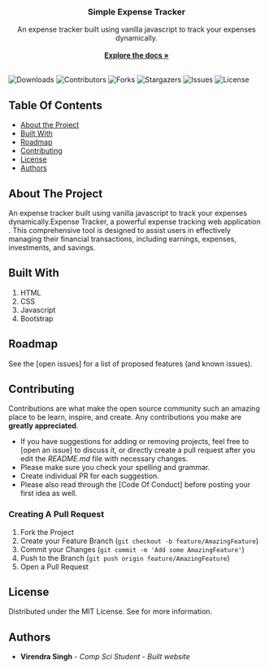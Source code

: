<br/>
<p align="center">
  <a href="https://github.com/Expense-Tracker-Using-HTML-CSS-JS">
  </a>

  <h3 align="center">Simple Expense Tracker</h3>

  <p align="center">
    An expense tracker built using vanilla javascript to track your expenses dynamically.
    <br/>
    <br/>
    <a href=><strong>Explore the docs »</strong></a>
    <br/>
    <br/>
  </p>
</p>

![Downloads](https://img.shields.io/github/downloads/Expense-Tracker-Using-HTML-CSS-JS/total) ![Contributors](https://img.shields.io/github/contributors/Expense-Tracker-Using-HTML-CSS-JS?color=dark-green) ![Forks](https://img.shields.io/github/forks/Expense-Tracker-Using-HTML-CSS-JS?style=social) ![Stargazers](https://img.shields.io/github/stars/Expense-Tracker-Using-HTML-CSS-JS?style=social) ![Issues](https://img.shields.io/github/issues/Expense-Tracker-Using-HTML-CSS-JS) ![License](https://img.shields.io/github/license/Expense-Tracker-Using-HTML-CSS-JS) 

## Table Of Contents

* [About the Project](#about-the-project)
* [Built With](#built-with)
* [Roadmap](#roadmap)
* [Contributing](#contributing)
* [License](#license)
* [Authors](#authors)

## About The Project


An expense tracker built using vanilla javascript to track your expenses dynamically.Expense Tracker, a powerful expense tracking web application . This comprehensive tool is designed to assist users in effectively managing their financial transactions, including earnings, expenses, investments, and savings.

## Built With

1) HTML
2) CSS
3) Javascript
4) Bootstrap

## Roadmap

See the [open issues] for a list of proposed features (and known issues).

## Contributing

Contributions are what make the open source community such an amazing place to be learn, inspire, and create. Any contributions you make are **greatly appreciated**.
* If you have suggestions for adding or removing projects, feel free to [open an issue] to discuss it, or directly create a pull request after you edit the *README.md* file with necessary changes.
* Please make sure you check your spelling and grammar.
* Create individual PR for each suggestion.
* Please also read through the [Code Of Conduct] before posting your first idea as well.

### Creating A Pull Request

1. Fork the Project
2. Create your Feature Branch (`git checkout -b feature/AmazingFeature`)
3. Commit your Changes (`git commit -m 'Add some AmazingFeature'`)
4. Push to the Branch (`git push origin feature/AmazingFeature`)
5. Open a Pull Request

## License

Distributed under the MIT License. See for more information.

## Authors

* **Virendra Singh** - *Comp Sci Student* - *Built website*

